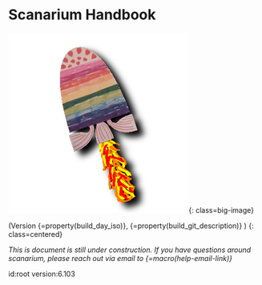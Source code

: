 # Scanarium Handbook

![Scanarium Logo](images/logo-big.png){: class=big-image}

(Version {=property(build_day_iso)}, {=property(build_git_description)} )
{: class=centered}

_This is document is still under construction.
If you have questions around scanarium, please reach out via email to {=macro(help-email-link)}_

id:root
version:6.103
